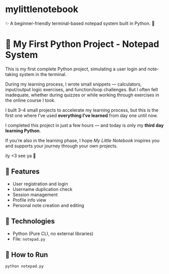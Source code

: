 # mylittlenotebook
✨ A beginner-friendly terminal-based notepad system built in Python.  🚀

# 📝 My First Python Project - Notepad System

This is my first complete Python project, simulating a user login and note-taking system in the terminal.

During my learning process, I wrote small snippets — calculators, input/output logic exercises, and function/loop challenges.
But I often felt inadequate, whether during quizzes or while working through exercises in the online course I took.

I built 3–4 small projects to accelerate my learning process, but this is the first one where I’ve used **everything I’ve learned** from day one until now.

I completed this project in just a few hours — and today is only my **third day learning Python**.

If you’re also in the learning phase, I hope _My Little Notebook_ inspires you and supports your journey through your own projects.

ily <3 see ya 💫


## 🔧 Features
- User registration and login
- Username duplication check
- Session management
- Profile info view
- Personal note creation and editing

## 🧠 Technologies
- Python (Pure CLI, no external libraries)
- File: `notepad.py`

## 🚀 How to Run
```bash
python notepad.py
